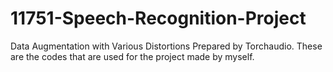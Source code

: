 # 11751-Speech-Recognition-Project
Data Augmentation with Various Distortions Prepared by Torchaudio.
These are the codes that are used for the project made by myself.
